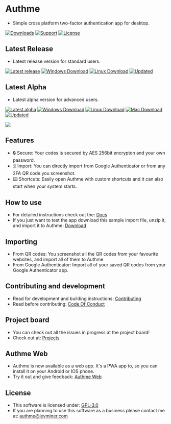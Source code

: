 # Authme

-   Simple cross platform two-factor authentication app for desktop.

[![Downloads](https://img.shields.io/github/downloads/levminer/authme/total?style=for-the-badge)](https://github.com/Levminer/authme/releases)
[![Support](https://img.shields.io/badge/Support-PayPal-blue?style=for-the-badge)](https://paypal.me/levminer)
[![License](https://img.shields.io/github/license/levminer/authme?style=for-the-badge)](https://github.com/Levminer/authme/blob/main/LICENSE.md)

## Latest Release

-   Latest release version for standard users.

[![Latest release](https://img.shields.io/github/package-json/v/levminer/authme/main?label=Release&style=for-the-badge)](https://github.com/Levminer/authme/releases)
[![Windows Download](https://img.shields.io/badge/Windows-Download-brightgreen?style=for-the-badge)](https://api.levminer.com/api/v1/authme/release/windows)
[![Linux Download](https://img.shields.io/badge/Linux-Download-brightgreen?style=for-the-badge)](https://api.levminer.com/api/v1/authme/release/linux)
[![Updated](https://img.shields.io/github/last-commit/levminer/authme/main?color=yellowgreen&label=Updated&style=for-the-badge)](https://github.com/Levminer/authme/releases)

## Latest Alpha

-   Latest alpha version for advanced users.

[![Latest alpha](https://img.shields.io/github/package-json/v/levminer/authme/dev?label=Alpha&style=for-the-badge)](https://github.com/Levminer/authme/actions/workflows/alpha-artifacts.yml)
[![Windows Download](https://img.shields.io/badge/Windows-Download-brightgreen?style=for-the-badge)](https://api.levminer.com/api/v1/authme/alpha/windows)
[![Linux Download](https://img.shields.io/badge/Linux-Download-brightgreen?style=for-the-badge)](https://api.levminer.com/api/v1/authme/alpha/linux)
[![Mac Download](https://img.shields.io/badge/Mac-Download-brightgreen?style=for-the-badge)](https://api.levminer.com/api/v1/authme/alpha/mac)
[![Updated](https://img.shields.io/github/last-commit/levminer/authme/dev?color=yellowgreen&label=Updated&style=for-the-badge)](https://github.com/Levminer/authme/actions/workflows/alpha-artifacts.yml)

<img src="https://raw.githubusercontent.com/Levminer/authme/main/screenshots/screenshot.png?raw=true">

## Features

-   🔒 Secure: Your codes is secured by AES 256bit encrypton and your own password.
-   🗄️ Import: You can directly import from Google Authenticator or from any 2FA QR code you screenshot.
-   ⌨️ Shortcuts: Easily open Authme with custom shortcuts and it can also start when your system starts.

## How to use

-   For detailed instructions check out the: [Docs](https://docs.authme.levminer.com/#/import?id=import)
-   If you just want to test the app download this sample import file, unzip it, and import it to Authme: [Download](https://github.com/Levminer/authme/blob/main/sample/authme_import_sample.zip?raw=true)

## Importing

-   From QR codes: You screenshot all the QR codes from your favourite websites, and import all of them to Authme
-   From Google Authenticator: Import all of your saved QR codes from your Google Authenticator app.

## Contributing and development

-   Read for development and building instructions: [Contributing](https://github.com/Levminer/authme/blob/main/.github/CONTRIBUTING.md)
-   Read before contributing: [Code Of Conduct](https://github.com/Levminer/authme/blob/main/.github/CODE_OF_CONDUCT.md)

## Project board

-   You can check out all the issues in progress at the project board!
-   Check out at: [Projects](https://github.com/Levminer/authme/projects/1)

## Authme Web

-   Authme is now available as a web app. It's a PWA app to, so you can install it on your Android or IOS phone.
-   Try it out and give feedback: [Authme Web](https://github.com/levminer/authme-web)

## License

-   This software is licensed under: [GPL-3.0](https://github.com/Levminer/authme/blob/main/LICENSE.md)
-   If you are planning to use this software as a business please contact me at: <authme@levminer.com>
